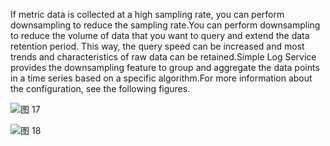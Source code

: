 If metric data is collected at a high sampling rate, you can perform downsampling to reduce the sampling rate.You can perform downsampling to reduce the volume of data that you want to query and extend the data retention period. This way, the query speed can be increased and most trends and characteristics of raw data can be retained.Simple Log Service provides the downsampling feature to group and aggregate the data points in a time series based on a specific algorithm.For more information about the configuration, see the following figures.

![图 17](/img/src/en/metrics/28.%E9%85%8D%E7%BD%AE%E9%99%8D%E9%87%87%E6%A0%B7/0e3375bec5de56006576fa40571406f84a81f47f982eb44e1c629ec6cfc0d186.png)

![图 18](/img/src/en/metrics/28.%E9%85%8D%E7%BD%AE%E9%99%8D%E9%87%87%E6%A0%B7/4d054cbdef82d2786aa7f50e17e4ba3706889d5fbe07cd9c205e1428facce43d.png)
